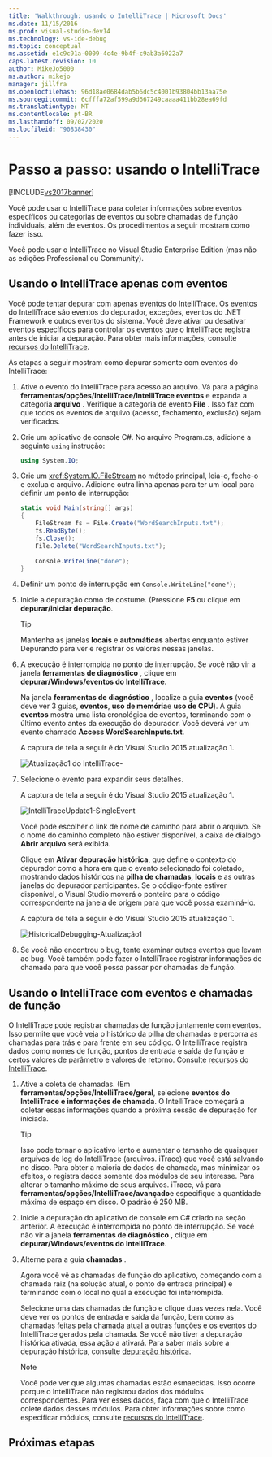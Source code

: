 ```yaml
---
title: 'Walkthrough: usando o IntelliTrace | Microsoft Docs'
ms.date: 11/15/2016
ms.prod: visual-studio-dev14
ms.technology: vs-ide-debug
ms.topic: conceptual
ms.assetid: e1c9c91a-0009-4c4e-9b4f-c9ab3a6022a7
caps.latest.revision: 10
author: MikeJo5000
ms.author: mikejo
manager: jillfra
ms.openlocfilehash: 96d18ae0684dab5b6dc5c4001b93804bb13aa75e
ms.sourcegitcommit: 6cfffa72af599a9d667249caaaa411bb28ea69fd
ms.translationtype: MT
ms.contentlocale: pt-BR
ms.lasthandoff: 09/02/2020
ms.locfileid: "90838430"
---
```

# <a name="walkthrough-using-intellitrace"></a>Passo a passo: usando o IntelliTrace
[!INCLUDE[vs2017banner](../includes/vs2017banner.md)]

Você pode usar o IntelliTrace para coletar informações sobre eventos específicos ou categorias de eventos ou sobre chamadas de função individuais, além de eventos. Os procedimentos a seguir mostram como fazer isso.  
  
 Você pode usar o IntelliTrace no Visual Studio Enterprise Edition (mas não as edições Professional ou Community).  
  
## <a name="using-intellitrace-with-events-only"></a><a name="GettingStarted"></a> Usando o IntelliTrace apenas com eventos  
 Você pode tentar depurar com apenas eventos do IntelliTrace. Os eventos do IntelliTrace são eventos do depurador, exceções, eventos do .NET Framework e outros eventos do sistema. Você deve ativar ou desativar eventos específicos para controlar os eventos que o IntelliTrace registra antes de iniciar a depuração. Para obter mais informações, consulte [recursos do IntelliTrace](../debugger/intellitrace-features.md).  
  
 As etapas a seguir mostram como depurar somente com eventos do IntelliTrace:  
  
1. Ative o evento do IntelliTrace para acesso ao arquivo. Vá para a página **ferramentas/opções/IntelliTrace/IntelliTrace eventos** e expanda a categoria **arquivo** . Verifique a categoria de evento **File** . Isso faz com que todos os eventos de arquivo (acesso, fechamento, exclusão) sejam verificados.  
  
2. Crie um aplicativo de console C#. No arquivo Program.cs, adicione a seguinte `using` instrução:  
  
    ```csharp  
    using System.IO;  
    ```  
  
3. Crie um <xref:System.IO.FileStream> no método principal, leia-o, feche-o e exclua o arquivo. Adicione outra linha apenas para ter um local para definir um ponto de interrupção:  
  
    ```csharp  
    static void Main(string[] args)  
    {  
        FileStream fs = File.Create("WordSearchInputs.txt");  
        fs.ReadByte();  
        fs.Close();  
        File.Delete("WordSearchInputs.txt");  
  
        Console.WriteLine("done");  
    }  
    ```  
  
4. Definir um ponto de interrupção em `Console.WriteLine("done");`  
  
5. Inicie a depuração como de costume. (Pressione **F5** ou clique em **depurar/iniciar depuração**.  
  
    > [!TIP]
    > Mantenha as janelas **locais** e **automáticas** abertas enquanto estiver Depurando para ver e registrar os valores nessas janelas.  
  
6. A execução é interrompida no ponto de interrupção. Se você não vir a janela **ferramentas de diagnóstico** , clique em **depurar/Windows/eventos do IntelliTrace**.  
  
     Na janela **ferramentas de diagnóstico** , localize a guia **eventos** (você deve ver 3 guias, **eventos**, **uso de memória**e **uso de CPU**). A guia **eventos** mostra uma lista cronológica de eventos, terminando com o último evento antes da execução do depurador. Você deverá ver um evento chamado **Access WordSearchInputs.txt**.  
  
     A captura de tela a seguir é do Visual Studio 2015 atualização 1.  
  
     ![Atualização1 do IntelliTrace&#45;](../debugger/media/intellitrace-update1.png "IntelliTrace-Atualização1")  
  
7. Selecione o evento para expandir seus detalhes.  
  
     A captura de tela a seguir é do Visual Studio 2015 atualização 1.  
  
     ![IntelliTraceUpdate1&#45;SingleEvent](../debugger/media/intellitraceupdate1-singleevent.png "IntelliTraceUpdate1-SingleEvent")  
  
     Você pode escolher o link de nome de caminho para abrir o arquivo. Se o nome do caminho completo não estiver disponível, a caixa de diálogo **Abrir arquivo** será exibida.  
  
     Clique em **Ativar depuração histórica**, que define o contexto do depurador como a hora em que o evento selecionado foi coletado, mostrando dados históricos na **pilha de chamadas**, **locais** e as outras janelas do depurador participantes. Se o código-fonte estiver disponível, o Visual Studio moverá o ponteiro para o código correspondente na janela de origem para que você possa examiná-lo.  
  
     A captura de tela a seguir é do Visual Studio 2015 atualização 1.  
  
     ![HistoricalDebugging&#45;Atualização1](../debugger/media/historicaldebugging-update1.png "HistoricalDebugging-Atualização1")  
  
8. Se você não encontrou o bug, tente examinar outros eventos que levam ao bug. Você também pode fazer o IntelliTrace registrar informações de chamada para que você possa passar por chamadas de função.  
  
## <a name="using-intellitrace-with-events-and-function-calls"></a>Usando o IntelliTrace com eventos e chamadas de função  
 O IntelliTrace pode registrar chamadas de função juntamente com eventos. Isso permite que você veja o histórico da pilha de chamadas e percorra as chamadas para trás e para frente em seu código. O IntelliTrace registra dados como nomes de função, pontos de entrada e saída de função e certos valores de parâmetro e valores de retorno. Consulte [recursos do IntelliTrace](../debugger/intellitrace-features.md).  
  
1. Ative a coleta de chamadas. (Em **ferramentas/opções/IntelliTrace/geral**, selecione **eventos do IntelliTrace e informações de chamada**. O IntelliTrace começará a coletar essas informações quando a próxima sessão de depuração for iniciada.  
  
    > [!TIP]
    > Isso pode tornar o aplicativo lento e aumentar o tamanho de quaisquer arquivos de log do IntelliTrace (arquivos. iTrace) que você está salvando no disco. Para obter a maioria de dados de chamada, mas minimizar os efeitos, o registra dados somente dos módulos de seu interesse. Para alterar o tamanho máximo de seus arquivos. iTrace, vá para **ferramentas/opções/IntelliTrace/avançado**e especifique a quantidade máxima de espaço em disco. O padrão é 250 MB.  
  
2. Inicie a depuração do aplicativo de console em C# criado na seção anterior. A execução é interrompida no ponto de interrupção. Se você não vir a janela **ferramentas de diagnóstico** , clique em **depurar/Windows/eventos do IntelliTrace**.  
  
3. Alterne para a guia **chamadas** .  
  
     Agora você vê as chamadas de função do aplicativo, começando com a chamada raiz (na solução atual, o ponto de entrada principal) e terminando com o local no qual a execução foi interrompida.  
  
     Selecione uma das chamadas de função e clique duas vezes nela. Você deve ver os pontos de entrada e saída da função, bem como as chamadas feitas pela chamada atual a outras funções e os eventos do IntelliTrace gerados pela chamada. Se você não tiver a depuração histórica ativada, essa ação a ativará. Para saber mais sobre a depuração histórica, consulte [depuração histórica](../debugger/historical-debugging.md).  
  
    > [!NOTE]
    > Você pode ver que algumas chamadas estão esmaecidas. Isso ocorre porque o IntelliTrace não registrou dados dos módulos correspondentes. Para ver esses dados, faça com que o IntelliTrace colete dados desses módulos. Para obter informações sobre como especificar módulos, consulte [recursos do IntelliTrace](../debugger/intellitrace-features.md).  
  
## <a name="next-steps"></a>Próximas etapas
